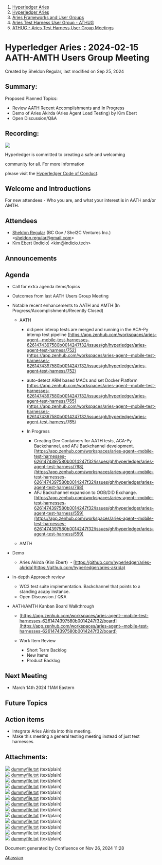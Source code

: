1. [Hyperledger Aries](index.html)
2. [Hyperledger Aries](Hyperledger-Aries_18481154.html)
3. [Aries Frameworks and User Groups](Aries-Frameworks-and-User-Groups_18481290.html)
4. [Aries Test Harness User Group - ATHUG](Aries-Test-Harness-User-Group---ATHUG_18496334.html)
5. [ATHUG - Aries Test Harness User Group Meetings](ATHUG---Aries-Test-Harness-User-Group-Meetings_18496351.html)

# Hyperledger Aries : 2024-02-15 AATH-AMTH Users Group Meeting

Created by Sheldon Regular, last modified on Sep 25, 2024

## Summary:

Proposed Planned Topics:

- Review AATH Recent Accomplishments and In Progress
- Demo of Aries Akirda (Aries Agent Load Testing) by Kim Ebert
- Open Discussion/Q&amp;A

## Recording:

![](https://wiki.hyperledger.org/download/attachments/29034696/Antitrustnotice.png?version=1&modificationDate=1581695654000&api=v2)

Hyperledger is committed to creating a safe and welcoming

community for all. For more information

please visit the [Hyperledger Code of Conduct](https://lf-hyperledger.atlassian.net/wiki/display/HYP/Hyperledger+Code+of+Conduct).

## Welcome and Introductions

For new attendees - Who you are, and what your interest is in AATH and/or AMTH.

## Attendees

- [Sheldon Regular](https://lf-hyperledger.atlassian.net/wiki/people/557058:03ca5fa1-a9b1-4962-8ade-a10467940771?ref=confluence) (BC Gov / Shel2C Ventures Inc.) &lt;sheldon.regular@gmail.com&gt;
- [Kim Ebert](https://lf-hyperledger.atlassian.net/wiki/people/5f7247c98d88b30075da15a3?ref=confluence) (Indicio) &lt;kim@indicio.tech&gt;

## Announcements

## Agenda

- Call for extra agenda items/topics
- Outcomes from last AATH Users Group Meeting
- Notable recent enhancements to AATH and AMTH (In Progress/Accomplishments/Recently Closed)
  
  - AATH
    
    - did:peer interop tests are merged and running in the ACA-Py interop test pipeline [https://app.zenhub.com/workspaces/aries-agent--mobile-test-harnesses-6261474397580b0014247f32/issues/gh/hyperledger/aries-agent-test-harness/752](https://app.zenhub.com/workspaces/aries-agent--mobile-test-harnesses-6261474397580b0014247f32/issues/gh/hyperledger/aries-agent-test-harness/752)
    - auto-detect ARM based MACs and set Docker Platform [https://app.zenhub.com/workspaces/aries-agent--mobile-test-harnesses-6261474397580b0014247f32/issues/gh/hyperledger/aries-agent-test-harness/765](https://app.zenhub.com/workspaces/aries-agent--mobile-test-harnesses-6261474397580b0014247f32/issues/gh/hyperledger/aries-agent-test-harness/765)
    - In Progress
      
      - Creating Dev Containers for AATH tests, ACA-Py Backchannel, and AFJ Backchannel development. [https://app.zenhub.com/workspaces/aries-agent--mobile-test-harnesses-6261474397580b0014247f32/issues/gh/hyperledger/aries-agent-test-harness/768](https://app.zenhub.com/workspaces/aries-agent--mobile-test-harnesses-6261474397580b0014247f32/issues/gh/hyperledger/aries-agent-test-harness/768)
      - AFJ Backchannel expansion to OOB/DID Exchange. [https://app.zenhub.com/workspaces/aries-agent--mobile-test-harnesses-6261474397580b0014247f32/issues/gh/hyperledger/aries-agent-test-harness/559](https://app.zenhub.com/workspaces/aries-agent--mobile-test-harnesses-6261474397580b0014247f32/issues/gh/hyperledger/aries-agent-test-harness/559)
  - AMTH
- Demo
  
  - Aries Akirda (Kim Ebert)  - [https://github.com/hyperledger/aries-akrida](https://github.com/hyperledger/aries-akrida)
- In-depth Approach review
  
  - WC3 test suite implementation. Backchannel that points to a standing acapy instance.
  - Open Discussion / Q&amp;A
- AATH/AMTH Kanban Board Walkthrough
  
  - [https://app.zenhub.com/workspaces/aries-agent--mobile-test-harnesses-6261474397580b0014247f32/board](https://app.zenhub.com/workspaces/aries-agent--mobile-test-harnesses-6261474397580b0014247f32/board)
  - Work Item Review
    
    - Short Term Backlog
    - New Items
    - Product Backlog

## Next Meeting

- March 14th 2024 11AM Eastern

## Future Topics

## Action items

- Integrate Aries Akirda into this meeting.
- Make this meeting a general testing meeting instead of just test harnesses.

## Attachments:

![](images/icons/bullet_blue.gif) [dummyfile.txt](attachments/18509813/18519174.txt) (text/plain)  
![](images/icons/bullet_blue.gif) [dummyfile.txt](attachments/18509813/18519074.txt) (text/plain)  
![](images/icons/bullet_blue.gif) [dummyfile.txt](attachments/18509813/18519073.txt) (text/plain)  
![](images/icons/bullet_blue.gif) [dummyfile.txt](attachments/18509813/18519071.txt) (text/plain)  
![](images/icons/bullet_blue.gif) [dummyfile.txt](attachments/18509813/18519072.txt) (text/plain)  
![](images/icons/bullet_blue.gif) [dummyfile.txt](attachments/18509813/18519070.txt) (text/plain)  
![](images/icons/bullet_blue.gif) [dummyfile.txt](attachments/18509813/18519069.txt) (text/plain)  
![](images/icons/bullet_blue.gif) [dummyfile.txt](attachments/18509813/18519068.txt) (text/plain)  
![](images/icons/bullet_blue.gif) [dummyfile.txt](attachments/18509813/18519067.txt) (text/plain)  
![](images/icons/bullet_blue.gif) [dummyfile.txt](attachments/18509813/18519066.txt) (text/plain)  
![](images/icons/bullet_blue.gif) [dummyfile.txt](attachments/18509813/18519065.txt) (text/plain)  
![](images/icons/bullet_blue.gif) [dummyfile.txt](attachments/18509813/18519064.txt) (text/plain)  
![](images/icons/bullet_blue.gif) [dummyfile.txt](attachments/18509813/18519063.txt) (text/plain)

Document generated by Confluence on Nov 26, 2024 11:28

[Atlassian](http://www.atlassian.com/)
